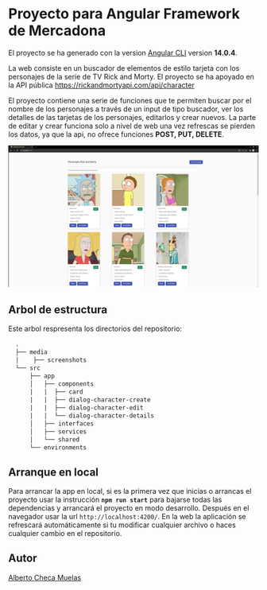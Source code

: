 Proyecto para Angular Framework de Mercadona
=============================================


El proyecto se ha generado con la version [Angular CLI](https://github.com/angular/angular-cli) version **14.0.4**.

La web consiste en un buscador de elementos de estilo tarjeta con los personajes de la serie de TV Rick and Morty. El proyecto se ha apoyado en la API pública https://rickandmortyapi.com/api/character

El proyecto contiene una serie de funciones que te permiten buscar por el nombre de los personajes a través de un input de tipo buscador, ver los detalles de las tarjetas de los personajes, editarlos y crear nuevos. La parte de editar y crear funciona solo a nivel de web una vez refrescas se pierden los datos, ya que la api, no ofrece funciones **POST, PUT, DELETE**.

![ScreenShot](media/screenshots/screeshot-readme.png)

Arbol de estructura
--------------------

Este arbol respresenta los directorios del repositorio:

```
  .
  ├── media
  |    ├── screenshots
  └── src
      ├── app
      │   ├── components
      |   |  ├── card
      |   |  ├── dialog-character-create
      |   |  ├── dialog-character-edit
      |   |  └── dialog-character-details
      │   ├── interfaces
      │   ├── services
      │   └── shared
      └── environments
```

Arranque en local
------------------

Para arrancar la app en local, si es la primera vez que inicias o arrancas el proyecto usar la instrucción **`npm run start`** para bajarse todas las dependencias y arrancará el proyecto en modo desarrollo. Después en el navegador usar la url `http://localhost:4200/`. En la web la aplicación se refrescará automáticamente si tu modificar cualquier archivo o haces cualquier cambio en el repositorio.

Autor
-----

[Alberto Checa Muelas](https://es.linkedin.com/in/alberto-checa-muelas-12429b154)